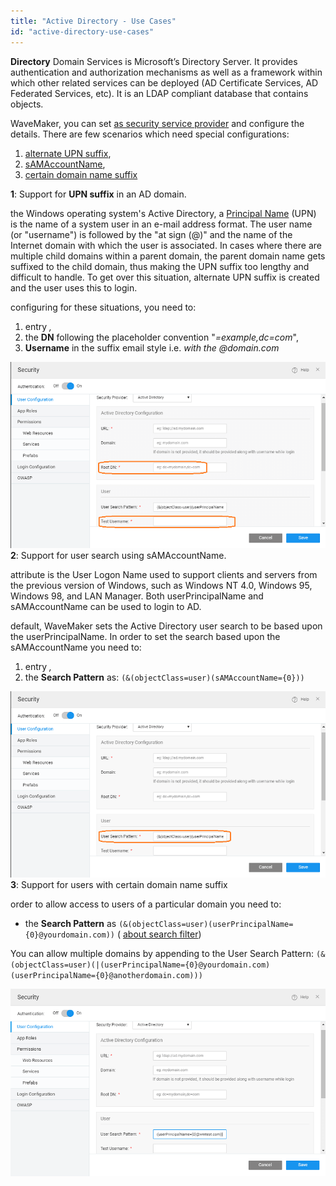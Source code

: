 ```yaml
---
title: "Active Directory - Use Cases"
id: "active-directory-use-cases"
---
```


**Directory** Domain Services is Microsoft’s Directory Server. It provides authentication and authorization mechanisms as well as a framework within which other related services can be deployed (AD Certificate Services, AD Federated Services, etc). It is an LDAP compliant database that contains objects.

WaveMaker, you can set [as security service provider](/learn/app-development/app-security/authentication/#ad) and configure the details. There are few scenarios which need special configurations:

1. [alternate UPN suffix](#multipleUPN),
2. [sAMAccountName](#sAMAccountName),
3. [certain domain name suffix](#domainname)

**1**: Support for **UPN suffix** in an AD domain.

the Windows operating system's Active Directory, a [Principal Name](https://msdn.microsoft.com/en-us/library/ms677605(v=vs.85).aspx) (UPN) is the name of a system user in an e-mail address format. The user name (or "username") is followed by the "at sign (@)" and the name of the Internet domain with which the user is associated. In cases where there are multiple child domains within a parent domain, the parent domain name gets suffixed to the child domain, thus making the UPN suffix too lengthy and difficult to handle. To get over this situation, alternate UPN suffix is created and the user uses this to login.

configuring for these situations, you need to:

1. entry _,_
2. the **DN** following the placeholder convention "_\=example,dc=com_",
3. **Username** in the suffix email style i.e. _with the @domain.com_

[![](../assets/AD_case1-1.png)](../assets/AD_case1-1.png) **2**: Support for user search using sAMAccountName.

[](https://msdn.microsoft.com/en-us/library/ms677605(v=vs.85).aspx#sAMAccountName)attribute is the User Logon Name used to support clients and servers from the previous version of Windows, such as Windows NT 4.0, Windows 95, Windows 98, and LAN Manager. Both userPrincipalName and sAMAccountName can be used to login to AD.

default, WaveMaker sets the Active Directory user search to be based upon the userPrincipalName. In order to set the search based upon the sAMAccountName you need to:

1. entry _,_
2. the **Search Pattern** as: `(&(objectClass=user)(sAMAccountName={0}))`

[![](../assets/AD_case2-1.png)](../assets/AD_case2-1.png) **3**: Support for users with certain domain name suffix

order to allow access to users of a particular domain you need to:

- the **Search Pattern** as `(&(objectClass=user)(userPrincipalName={0}@yourdomain.com))` ( [about search filter](https://msdn.microsoft.com/en-us/library/aa746475(v=vs.85).aspx))

You can allow multiple domains by appending to the User Search Pattern: `(&(objectClass=user)(|(userPrincipalName={0}@yourdomain.com)(userPrincipalName={0}@anotherdomain.com)))`

[![](../assets/AD_case3-1.png)](../assets/AD_case3-1.png)
